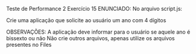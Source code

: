 Teste de Performance 2
Exercício 15
ENUNCIADO:
No arquivo script.js:

Crie uma aplicação que solicite ao usuário um ano com 4 dígitos

OBSERVAÇÕES:
A aplicação deve informar para o usuário se aquele ano é bissexto ou não
Não crie outros arquivos, apenas utilize os arquivos presentes no Files